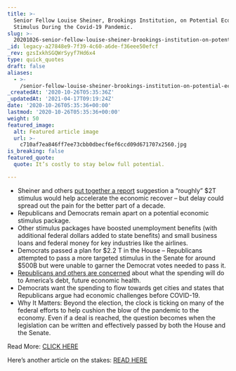 ```yaml
---
title: >-
  Senior Fellow Louise Sheiner, Brookings Institution, on Potential Economic
  Stimulus During the Covid-19 Pandemic.
slug: >-
  20201026-senior-fellow-louise-sheiner-brookings-institution-on-potential-economic-stimulus-during-the-covid-19-pandemic
_id: legacy-a27848e9-7f39-4c60-a6de-f36eee50efcf
_rev: gzsIxkhSGQWrSyyf7Hd6x4
type: quick_quotes
draft: false
aliases:
  - >-
    /senior-fellow-louise-sheiner-brookings-institution-on-potential-economic-stimulus-during-the-covid-19-pandemic/
_createdAt: '2020-10-26T05:35:36Z'
_updatedAt: '2021-04-17T09:19:24Z'
date: '2020-10-26T05:35:36+00:00'
lastmod: '2020-10-26T05:35:36+00:00'
weight: 50
featured_image:
  alt: Featured article image
  url: >-
    c710af7ea846ff7ee73cbb0dbecf6ef6ccd09d671707x2560.jpg
is_breaking: false
featured_quote:
  quote: It’s costly to stay below full potential.

---
```

* Sheiner and others [put together a report](https://www.wsj.com/articles/officials-call-for-quick-stimulus-deal-to-forestall-lackluster-u-s-economic-recovery-11603450801) suggestion a “roughly” $2T stimulus would help accelerate the economic recover – but delay could spread out the pain for the better part of a decade.
* Republicans and Democrats remain apart on a potential economic stimulus package.
* Other stimulus packages have boosted unemployment benefits (with additional federal dollars added to state benefits) and small business loans and federal money for key industries like the airlines.
* Democrats passed a plan for $2.2 T in the House – Republicans attempted to pass a more targeted stimulus in the Senate for around $500B but were unable to garner the Democrat votes needed to pass it.
* [Republicans and others are concerned](https://www.smarthernews.com/article/stimulus-update-oct-21/) about what the spending will do to America’s debt, future economic health.
* Democrats want the spending to flow towards get cities and states that Republicans argue had economic challenges before COVID-19.
* Why It Matters: Beyond the election, the clock is ticking on many of the federal efforts to help cushion the blow of the pandemic to the economy. Even if a deal is reached, the question becomes when the legislation can be written and effectively passed by both the House and the Senate.

Read More: [CLICK HERE](https://www.wsj.com/articles/officials-call-for-quick-stimulus-deal-to-forestall-lackluster-u-s-economic-recovery-11603450801)

Here’s another article on the stakes: [READ HERE](https://www.cnbc.com/2020/10/22/jpmorgan-asset-management-on-economic-recovery-us-stimulus-talks.html)
